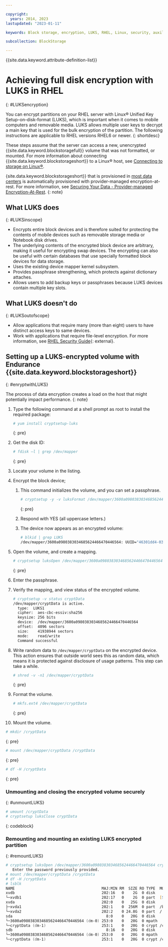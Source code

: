 ```yaml
---

copyright:
  years: 2014, 2023
lastupdated: "2023-01-11"

keywords: Block storage, encryption, LUKS, RHEL, Linux, security, auxiliary storage

subcollection: BlockStorage

---
```

{{site.data.keyword.attribute-definition-list}}

# Achieving full disk encryption with LUKS in RHEL
{: #LUKSencryption}

You can encrypt partitions on your RHEL server with Linux&reg; Unified Key Setup-on-disk-format (LUKS), which is important when it comes to mobile computers and removable media. LUKS allows multiple user keys to decrypt a main key that is used for the bulk encryption of the partition. The following instructions are applicable to RHEL versions RHEL6 or newer.
{: shortdesc}

These steps assume that the server can access a new, unencrypted {{site.data.keyword.blockstoragefull}} volume that was not formatted, or mounted. For more information about connecting {{site.data.keyword.blockstorageshort}} to a Linux&reg; host, see [Connecting to storage on Linux&reg;](/docs/BlockStorage?topic=BlockStorage-mountingLinux).

{site.data.keyword.blockstorageshort}} that is provisioned in [most data centers](/docs/BlockStorage?topic=BlockStorage-selectDC) is automatically provisioned with provider-managed encryption-at-rest. For more information, see [Securing Your Data - Provider-managed Encryption-At-Rest](/docs/BlockStorage?topic=BlockStorage-mng-data).
{: note}

## What LUKS does
{: #LUKSinscope}

- Encrypts entire block devices and is therefore suited for protecting the contents of mobile devices such as removable storage media or Notebook disk drives.
- The underlying contents of the encrypted block device are arbitrary, making it useful for encrypting swap devices. The encrypting can also be useful with certain databases that use specially formatted block devices for data storage.
- Uses the existing device mapper kernel subsystem.
- Provides passphrase strengthening, which protects against dictionary attaches.
- Allows users to add backup keys or passphrases because LUKS devices contain multiple key slots.


## What LUKS doesn't do
{: #LUKSoutofscope}

- Allow applications that require many (more than eight) users to have distinct access keys to same devices.
- Work with applications that require file-level encryption. For more information, see [RHEL Security Guide](https://access.redhat.com/documentation/en-us/red_hat_enterprise_linux/7/html/security_guide/index){: external}.

## Setting up a LUKS-encrypted volume with Endurance {{site.data.keyword.blockstorageshort}}
{: #enryptwithLUKS}

The process of data encryption creates a load on the host that might potentially impact performance.
{: note}

1. Type the following command at a shell prompt as root to install the required package:
   ```zsh
   # yum install cryptsetup-luks
   ```
   {: pre}

2. Get the disk ID:
   ```zsh
   # fdisk –l | grep /dev/mapper
   ```
   {: pre}

3. Locate your volume in the listing.
4. Encrypt the block device;

   1. This command initializes the volume, and you can set a passphrase.

      ```zsh
      # cryptsetup -y -v luksFormat /dev/mapper/3600a0980383034685624466470446564
      ```
      {: pre}

   2. Respond with YES (all uppercase letters.)

   3. The device now appears as an encrypted volume:

      ```zsh
      # blkid | grep LUKS
      /dev/mapper/3600a0980383034685624466470446564: UUID="46301dd4-035a-4649-9d56-ec970ceebe01" TYPE="crypto_LUKS"
      ```

5. Open the volume, and create a mapping.
   ```zsh
   # cryptsetup luksOpen /dev/mapper/3600a0980383034685624466470446564 cryptData
   ```
   {: pre}

6. Enter the passphrase.
7. Verify the mapping, and view status of the encrypted volume.

   ```zsh
   # cryptsetup -v status cryptData
   /dev/mapper/cryptData is active.
     type:  LUKS1
     cipher:  aes-cbc-essiv:sha256
     keysize: 256 bits
     device:  /dev/mapper/3600a0980383034685624466470446564
     offset:  4096 sectors
     size:    41938944 sectors
     mode:    read/write
     Command successful
   ```

8. Write random data to `/dev/mapper/cryptData` on the encrypted device. This action ensures that outside world sees this as random data, which means it is protected against disclosure of usage patterns. This step can take a while.
    ```zsh
    # shred -v -n1 /dev/mapper/cryptData
    ```
    {: pre}

9. Format the volume.
   ```zsh
   # mkfs.ext4 /dev/mapper/cryptData
   ```
   {: pre}

10. Mount the volume.
   ```zsh
   # mkdir /cryptData
   ```
   {: pre}

   ```zsh
   # mount /dev/mapper/cryptData /cryptData
   ```
   {: pre}

   ```zsh
   # df -H /cryptData
   ```
   {: pre}

### Unmounting and closing the encrypted volume securely
{: #unmountLUKS}

   ```zsh
   # umount /cryptData
   # cryptsetup luksClose cryptData
   ```
   {: codeblock}

### Remounting and mounting an existing LUKS encrypted partition
{: #remountLUKS}

   ```zsh
   # cryptsetup luksOpen /dev/mapper/3600a0980383034685624466470446564 cryptData
      Enter the password previously provided.
   # mount /dev/mapper/cryptData /cryptData
   # df -H /cryptData
   # lsblk
   NAME                                       MAJ:MIN RM  SIZE RO TYPE  MOUNTPOINT
   xvdb                                       202:16   0    2G  0 disk
   └─xvdb1                                    202:17   0    2G  0 part  [SWAP]
   xvda                                       202:0    0   25G  0 disk
   ├─xvda1                                    202:1    0  256M  0 part  /boot
   └─xvda2                                    202:2    0 24.8G  0 part  /
   sda                                          8:0    0   20G  0 disk
   └─3600a0980383034685624466470446564 (dm-0) 253:0    0   20G  0 mpath
   └─cryptData (dm-1)                         253:1    0   20G  0 crypt /cryptData
   sdb                                          8:16   0   20G  0 disk
   └─3600a0980383034685624466470446564 (dm-0) 253:0    0   20G  0 mpath
   └─cryptData (dm-1)                         253:1    0   20G  0 crypt /cryptData
   ```
